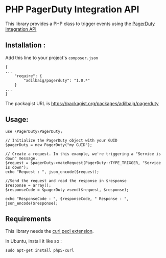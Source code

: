 PHP PagerDuty Integration API
=========
This library provides a PHP class to trigger events using the [PagerDuty Integration API](http://developer.pagerduty.com/documentation/integration/events)

Installation :
----
Add this line to your project's `composer.json`
````
{
...
    "require": {
        "adilbaig/pagerduty": "1.0.*"
    }
...
}
````

The packagist URL is https://packagist.org/packages/adilbaig/pagerduty

Usage:
----
````
use \PagerDuty\PagerDuty;

// Initialize the PagerDuty object with your GUID
$pagerDuty = new PagerDuty("my GUID");

// Create a request. In this example, we're triggering a "Service is down" message.
$request = $pagerDuty->makeRequest(PagerDuty::TYPE_TRIGGER, "Service is down");
echo "Request : ", json_encode($request);

//Send the request and read the response in $response
$response = array();
$responseCode = $pagerDuty->send($request, $response);

echo "ResponseCode : ", $responseCode, " Response : ", json_encode($response);
````

Requirements
----
This library needs the [curl pecl extension](https://php.net/curl).

In Ubuntu, install it like so :

    sudo apt-get install php5-curl
